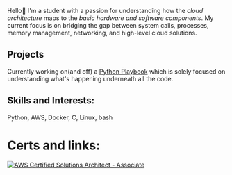 Hello👋 I'm a student with a passion for understanding how the _cloud architecture_ maps to the _basic hardware and software components_. My current focus is on bridging the gap between system calls, processes, memory management, networking, and high-level cloud solutions.

## Projects
Currently working on(and off) a [Python Playbook](https://github.com/manav-dl/Python-Playground) which is solely focused on understanding what's happening underneath all the code.

## Skills and Interests:
Python, AWS, Docker, C, Linux, bash

# Certs and links:
[![AWS Certified Solutions Architect - Associate](https://img.shields.io/badge/AWS%20Certified%20Solutions%20Architect-Associate-007BB8?style=for-the-badge&logo=amazonaws)](https://www.credly.com/badges/e3ff93ed-d06f-4d1e-81e3-d3ff0cdffa38/public_url)
